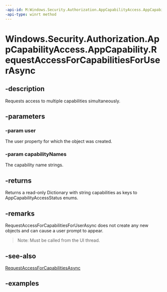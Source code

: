 ```yaml
---
-api-id: M:Windows.Security.Authorization.AppCapabilityAccess.AppCapability.RequestAccessForCapabilitiesForUserAsync(Windows.System.User,Windows.Foundation.Collections.IIterable{System.String})
-api-type: winrt method
---
```


<!-- Method syntax.
public IAsyncOperation<AppCapabilityAccessStatus>> AppCapability.RequestAccessForCapabilitiesForUserAsync(User user, IIterable<String> capabilityNames)
-->

# Windows.Security.Authorization.AppCapabilityAccess.AppCapability.RequestAccessForCapabilitiesForUserAsync

## -description
Requests access to multiple capabilities simultaneously.

## -parameters
### -param user
The user property for which the object was created.

### -param capabilityNames
The capability name strings.

## -returns
Returns a read-only Dictionary with string capabilities as keys to AppCapabilityAccessStatus enums.

## -remarks
RequestAccessForCapabilitiesForUserAsync does not create any new objects and can cause a user prompt to appear.

> Note: Must be called from the UI thread.

## -see-also
[RequestAccessForCapabilitiesAsync](appcapability_requestaccessforcapabilitiesasync_382595932.md)

## -examples

